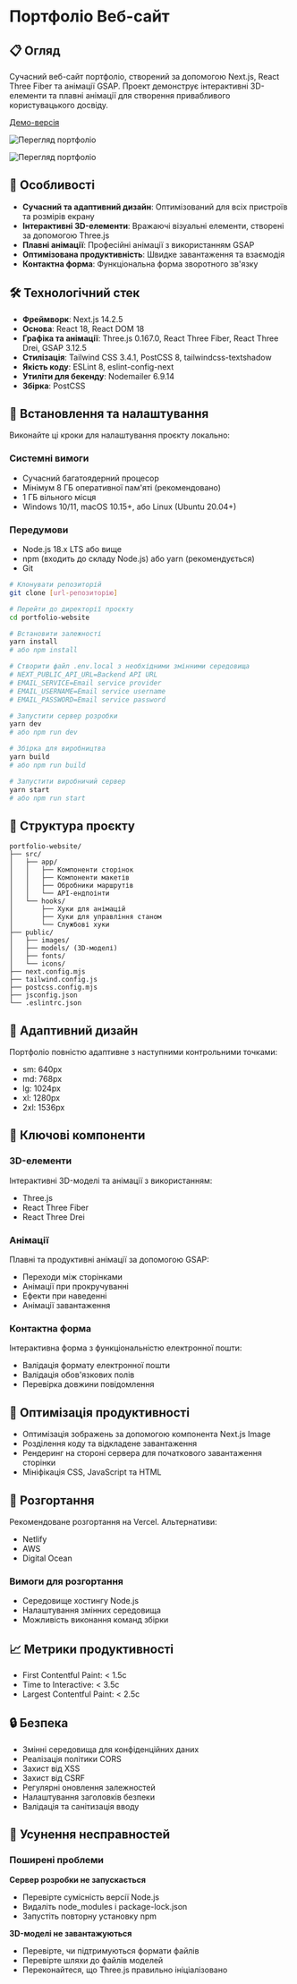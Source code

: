 # Портфоліо Веб-сайт

## 📋 Огляд
Сучасний веб-сайт портфоліо, створений за допомогою Next.js, React Three Fiber та анімації GSAP. Проект демонструє інтерактивні 3D-елементи та плавні анімації для створення привабливого користувацького досвіду.

[Демо-версія](https://yevhenii-portfolio.vercel.app/)

![Перегляд портфоліо](./diagram.svg)

![Перегляд портфоліо](./screen-1.png)


## 🌟 Особливості
- **Сучасний та адаптивний дизайн**: Оптимізований для всіх пристроїв та розмірів екрану
- **Інтерактивні 3D-елементи**: Вражаючі візуальні елементи, створені за допомогою Three.js
- **Плавні анімації**: Професійні анімації з використанням GSAP
- **Оптимізована продуктивність**: Швидке завантаження та взаємодія
- **Контактна форма**: Функціональна форма зворотного зв'язку

## 🛠️ Технологічний стек
- **Фреймворк**: Next.js 14.2.5
- **Основа**: React 18, React DOM 18
- **Графіка та анімації**: Three.js 0.167.0, React Three Fiber, React Three Drei, GSAP 3.12.5
- **Стилізація**: Tailwind CSS 3.4.1, PostCSS 8, tailwindcss-textshadow
- **Якість коду**: ESLint 8, eslint-config-next
- **Утиліти для бекенду**: Nodemailer 6.9.14
- **Збірка**: PostCSS

## 🚀 Встановлення та налаштування
Виконайте ці кроки для налаштування проєкту локально:

### Системні вимоги
- Сучасний багатоядерний процесор
- Мінімум 8 ГБ оперативної пам'яті (рекомендовано)
- 1 ГБ вільного місця
- Windows 10/11, macOS 10.15+, або Linux (Ubuntu 20.04+)

### Передумови
- Node.js 18.x LTS або вище
- npm (входить до складу Node.js) або yarn (рекомендується)
- Git

```bash
# Клонувати репозиторій
git clone [url-репозиторію]

# Перейти до директорії проєкту
cd portfolio-website

# Встановити залежності
yarn install
# або npm install

# Створити файл .env.local з необхідними змінними середовища
# NEXT_PUBLIC_API_URL=Backend API URL
# EMAIL_SERVICE=Email service provider
# EMAIL_USERNAME=Email service username
# EMAIL_PASSWORD=Email service password

# Запустити сервер розробки
yarn dev
# або npm run dev

# Збірка для виробництва
yarn build
# або npm run build

# Запустити виробничий сервер
yarn start
# або npm run start
```

## 📂 Структура проєкту
```
portfolio-website/
├── src/
│   ├── app/
│   │   ├── Компоненти сторінок
│   │   ├── Компоненти макетів
│   │   ├── Обробники маршрутів
│   │   └── API-ендпоінти
│   └── hooks/
│       ├── Хуки для анімацій
│       ├── Хуки для управління станом
│       └── Службові хуки
├── public/
│   ├── images/
│   ├── models/ (3D-моделі)
│   ├── fonts/
│   └── icons/
├── next.config.mjs
├── tailwind.config.js
├── postcss.config.mjs
├── jsconfig.json
└── .eslintrc.json
```

## 📱 Адаптивний дизайн
Портфоліо повністю адаптивне з наступними контрольними точками:
- sm: 640px
- md: 768px
- lg: 1024px
- xl: 1280px
- 2xl: 1536px

## 🧩 Ключові компоненти

### 3D-елементи
Інтерактивні 3D-моделі та анімації з використанням:
- Three.js
- React Three Fiber
- React Three Drei

### Анімації
Плавні та продуктивні анімації за допомогою GSAP:
- Переходи між сторінками
- Анімації при прокручуванні
- Ефекти при наведенні
- Анімації завантаження

### Контактна форма
Інтерактивна форма з функціональністю електронної пошти:
- Валідація формату електронної пошти
- Валідація обов'язкових полів
- Перевірка довжини повідомлення

## 🔄 Оптимізація продуктивності
- Оптимізація зображень за допомогою компонента Next.js Image
- Розділення коду та відкладене завантаження
- Рендеринг на стороні сервера для початкового завантаження сторінки
- Мініфікація CSS, JavaScript та HTML

## 🚀 Розгортання
Рекомендоване розгортання на Vercel. Альтернативи:
- Netlify
- AWS
- Digital Ocean

### Вимоги для розгортання
- Середовище хостингу Node.js
- Налаштування змінних середовища
- Можливість виконання команд збірки

## 📈 Метрики продуктивності
- First Contentful Paint: < 1.5с
- Time to Interactive: < 3.5с
- Largest Contentful Paint: < 2.5с

## 🔒 Безпека
- Змінні середовища для конфіденційних даних
- Реалізація політики CORS
- Захист від XSS
- Захист від CSRF
- Регулярні оновлення залежностей
- Налаштування заголовків безпеки
- Валідація та санітизація вводу

## 🔄 Усунення несправностей
### Поширені проблеми

**Сервер розробки не запускається**
- Перевірте сумісність версії Node.js
- Видаліть node_modules і package-lock.json
- Запустіть повторну установку npm

**3D-моделі не завантажуються**
- Перевірте, чи підтримуються формати файлів
- Перевірте шляхи до файлів моделей
- Переконайтеся, що Three.js правильно ініціалізовано
